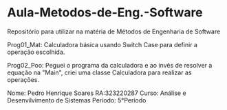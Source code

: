 # Aula-Metodos-de-Eng.-Software
Repositório para utilizar na matéria de Métodos de Engenharia de Software

Prog01_Mat: Calculadora básica usando Switch Case para definir a operação escolhida.

Prog02_Poo: Peguei o programa da calculadora e ao invês de resolver a equação na "Main", criei uma classe Calculadora para realizar as operações.

Nome: Pedro Henrique Soares
RA:323220287
Curso: Análise e Desenvilvimento de Sistemas
Período: 5°Período
